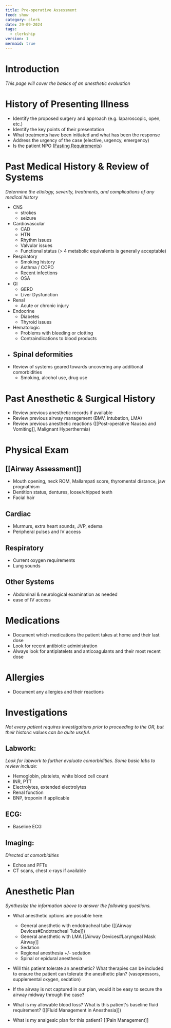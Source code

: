 ```yaml
---
title: Pre-operative Assessment
feed: show
category: clerk
date: 29-09-2024
tags:
  - clerkship
version: 1
mermaid: true
---
```


# Introduction
*This page will cover the basics of an anesthetic evaluation*

# History of Presenting Illness
- Identify the proposed surgery and approach (e.g. laparoscopic, open, etc.)
- Identify the key points of their presentation
- What treatments have been initiated and what has been the response
- Address the urgency of the case (elective, urgency, emergency)
- Is the patient NPO ([Fasting Requirements](Fasting%20Requirements.md))

# Past Medical History & Review of Systems
*Determine the etiology, severity, treatments, and complications of any medical history*

- CNS
	- strokes
	- seizure
- Cardiovascular
	- CAD
	- HTN
	- Rhythm issues
	- Valvular issues
	- Functional status (> 4 metabolic equivalents is generally acceptable)
- Respiratory
	- Smoking history
	- Asthma / COPD
	- Recent infections
	- OSA
- GI
	- GERD
	- Liver Dysfunction
- Renal
	- Acute or chronic injury
- Endocrine
	- Diabetes
	- Thyroid issues
- Hematologic
	- Problems with bleeding or clotting
	- Contraindications to blood products
- Spinal deformities
	- 
- Review of systems geared towards uncovering any additional comorbidities
	- Smoking, alcohol use, drug use

# Past Anesthetic & Surgical History
- Review previous anesthetic records if available
- Review previous airway management (BMV, intubation, LMA)
- Review previous anesthetic reactions ([[Post-operative Nausea and Vomiting]], Malignant Hyperthermia)

# Physical Exam
## [[Airway Assessment]]
- Mouth opening, neck ROM, Mallampati score, thyromental distance, jaw prognathism
- Dentition status, dentures, loose/chipped teeth
- Facial hair

## Cardiac
- Murmurs, extra heart sounds, JVP, edema
- Peripheral pulses and IV access

## Respiratory
- Current oxygen requirements
- Lung sounds

## Other Systems
- Abdominal & neurological examination as needed
- ease of IV access

# Medications
- Document which medications the patient takes at home and their last dose 
- Look for recent antibiotic administration
- Always look for antiplatelets and anticoagulants and their most recent dose

# Allergies
- Document any allergies and their reactions

# Investigations
*Not every patient requires investigations prior to proceeding to the OR, but their historic values can be quite useful.*

## Labwork:
*Look for labwork to further evaluate comorbidities. Some basic labs to review include:*
- Hemoglobin, platelets, white blood cell count
- INR, PTT
- Electrolytes, extended electrolytes
- Renal function
- BNP, troponin if applicable

## ECG:
- Baseline ECG

## Imaging:
*Directed at comorbidities*
- Echos and PFTs
- CT scans, chest x-rays if available

# Anesthetic Plan
*Synthesize the information above to answer the following questions.*

- What anesthetic options are possible here:
   - General anesthetic with endotracheal tube ([[Airway Devices#Endotracheal Tube]])
   - General anesthetic with LMA [[Airway Devices#Laryngeal Mask Airway]]
   - Sedation
   - Regional anesthesia +/- sedation
   - Spinal or epidural anesthesia

- Will this patient tolerate an anesthetic? What therapies can be included to ensure the patient can tolerate the anesthetic plan? (vasopressors, supplemental oxygen, sedation)

- If the airway is not captured in our plan, would it be easy to secure the airway midway through the case?

- What is my allowable blood loss? What is this patient's baseline fluid requirement? ([[Fluid Management in Anesthesia]])

- What is my analgesic plan for this patient? [[Pain Management]]

[^1]:
[^2]:
[^3]:
[^4]:
